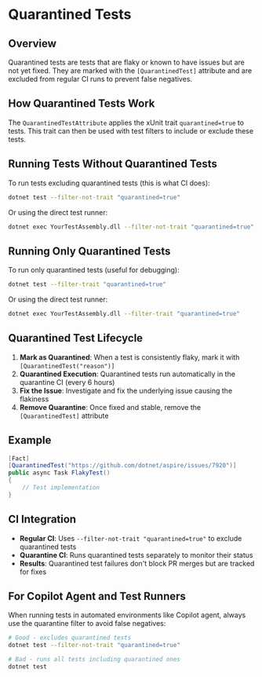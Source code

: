# Quarantined Tests

## Overview

Quarantined tests are tests that are flaky or known to have issues but are not yet fixed. They are marked with the `[QuarantinedTest]` attribute and are excluded from regular CI runs to prevent false negatives.

## How Quarantined Tests Work

The `QuarantinedTestAttribute` applies the xUnit trait `quarantined=true` to tests. This trait can then be used with test filters to include or exclude these tests.

## Running Tests Without Quarantined Tests

To run tests excluding quarantined tests (this is what CI does):

```bash
dotnet test --filter-not-trait "quarantined=true"
```

Or using the direct test runner:

```bash
dotnet exec YourTestAssembly.dll --filter-not-trait "quarantined=true"
```

## Running Only Quarantined Tests

To run only quarantined tests (useful for debugging):

```bash
dotnet test --filter-trait "quarantined=true"
```

Or using the direct test runner:

```bash
dotnet exec YourTestAssembly.dll --filter-trait "quarantined=true"
```

## Quarantined Test Lifecycle

1. **Mark as Quarantined**: When a test is consistently flaky, mark it with `[QuarantinedTest("reason")]`
2. **Quarantined Execution**: Quarantined tests run automatically in the quarantine CI (every 6 hours)
3. **Fix the Issue**: Investigate and fix the underlying issue causing the flakiness
4. **Remove Quarantine**: Once fixed and stable, remove the `[QuarantinedTest]` attribute

## Example

```csharp
[Fact]
[QuarantinedTest("https://github.com/dotnet/aspire/issues/7920")]
public async Task FlakyTest()
{
    // Test implementation
}
```

## CI Integration

- **Regular CI**: Uses `--filter-not-trait "quarantined=true"` to exclude quarantined tests
- **Quarantine CI**: Runs quarantined tests separately to monitor their status
- **Results**: Quarantined test failures don't block PR merges but are tracked for fixes

## For Copilot Agent and Test Runners

When running tests in automated environments like Copilot agent, always use the quarantine filter to avoid false negatives:

```bash
# Good - excludes quarantined tests
dotnet test --filter-not-trait "quarantined=true"

# Bad - runs all tests including quarantined ones
dotnet test
```
